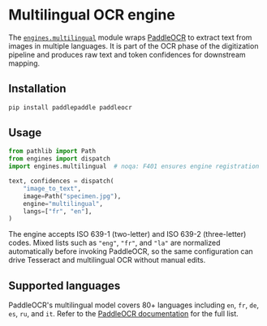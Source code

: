 # Multilingual OCR engine

The [`engines.multilingual`](../engines/multilingual/__init__.py) module wraps [PaddleOCR](https://github.com/PaddlePaddle/PaddleOCR) to extract text from images in multiple languages. It is part of the OCR phase of the digitization pipeline and produces raw text and token confidences for downstream mapping.

## Installation

```bash
pip install paddlepaddle paddleocr
```

## Usage

```python
from pathlib import Path
from engines import dispatch
import engines.multilingual  # noqa: F401 ensures engine registration

text, confidences = dispatch(
    "image_to_text",
    image=Path("specimen.jpg"),
    engine="multilingual",
    langs=["fr", "en"],
)
```

The engine accepts ISO 639-1 (two-letter) and ISO 639-2 (three-letter) codes. Mixed lists such as `"eng"`, `"fr"`, and `"la"` are normalized automatically before invoking PaddleOCR, so the same configuration can drive Tesseract and multilingual OCR without manual edits.

## Supported languages

PaddleOCR's multilingual model covers 80+ languages including `en`, `fr`, `de`, `es`, `ru`, and `it`. Refer to the [PaddleOCR documentation](https://github.com/PaddlePaddle/PaddleOCR/blob/release/2.7/doc/doc_en/models_list_en.md#multi-language-ocr-model-list) for the full list.
